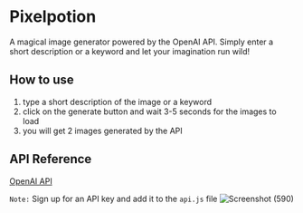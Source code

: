 # Pixelpotion
A magical image generator powered by the OpenAI API. Simply enter a short description or a keyword and let your imagination run wild!

## How to use

1. type a short description of the image or a keyword
2. click on the generate button and wait 3-5 seconds for the images to load
3. you will get 2 images generated by the API

## API Reference

[OpenAI API](https://openai.com/api/)

`Note:` Sign up for an API key and add it to the `api.js` file
![Screenshot (590)](https://user-images.githubusercontent.com/86870251/229344644-59507d53-3978-41a8-813e-f8e25e6ba8a5.png)

